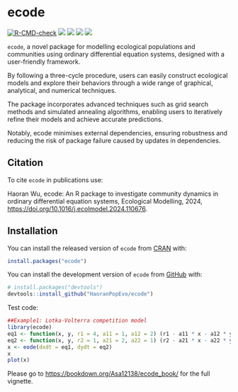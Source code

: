 # ecode

<!-- badges: start -->
[![R-CMD-check](https://github.com/Asa12138/ecode/actions/workflows/R-CMD-check.yaml/badge.svg)](https://github.com/Asa12138/ecode/actions/workflows/R-CMD-check.yaml)
[![](https://img.shields.io/badge/doi-10.1016/j.ecolmodel.2024.110676-yellow.svg)](https://doi.org/10.1016/j.ecolmodel.2024.110676)
[![](http://cranlogs.r-pkg.org/badges/grand-total/ecode)](https://cran.r-project.org/package=ecode)
[![](https://www.r-pkg.org/badges/version/ecode?color=green)](https://cran.r-project.org/package=ecode)
[![](https://img.shields.io/badge/devel%20version-0.1.0-green.svg)](https://github.com/Asa12138/ecode)
<!-- badges: end -->

`ecode`, a novel package for modelling ecological populations and communities using ordinary differential equation systems, designed with a user-friendly framework. 

By following a three-cycle procedure, users can easily construct ecological models and explore their behaviors through a wide range of graphical, analytical, and numerical techniques. 

The package incorporates advanced techniques such as grid search methods and simulated annealing algorithms, enabling users to iteratively refine their models and achieve accurate predictions. 

Notably, ecode minimises external dependencies, ensuring robustness and reducing the risk of package failure caused by updates in dependencies. 

## Citation

To cite `ecode` in publications use:

Haoran Wu,
ecode: An R package to investigate community dynamics in ordinary differential equation systems,
Ecological Modelling,
2024,
<https://doi.org/10.1016/j.ecolmodel.2024.110676>.


## Installation

You can install the released version of `ecode` from
[CRAN](https://CRAN.R-project.org) with:

``` r
install.packages("ecode")
```

You can install the development version of `ecode` from
[GitHub](https://github.com/) with:

``` r
# install.packages("devtools")
devtools::install_github("HaoranPopEvo/ecode")
```

Test code:

``` r
##Example1: Lotka-Volterra competition model
library(ecode)
eq1 <- function(x, y, r1 = 4, a11 = 1, a12 = 2) (r1 - a11 * x - a12 * y) * x
eq2 <- function(x, y, r2 = 1, a21 = 2, a22 = 1) (r2 - a21 * x - a22 * y) * y
x <- eode(dxdt = eq1, dydt = eq2)
x
plot(x)
```

Please go to <https://bookdown.org/Asa12138/ecode_book/> for the full vignette.
